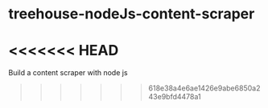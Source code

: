 # treehouse-nodeJs-content-scraper
<<<<<<< HEAD
=======
Build a content scraper with node js
>>>>>>> 618e38a4e6ae1426e9abe6850a243e9bfd4478a1
